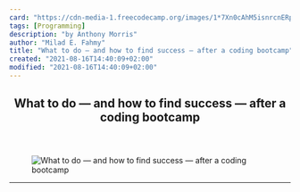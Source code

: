 ```yaml
---
card: "https://cdn-media-1.freecodecamp.org/images/1*7Xn0cAhM5isnrcnERpKoBw.jpeg"
tags: [Programming]
description: "by Anthony Morris"
author: "Milad E. Fahmy"
title: "What to do — and how to find success — after a coding bootcamp"
created: "2021-08-16T14:40:09+02:00"
modified: "2021-08-16T14:40:09+02:00"
---
```

<div class="site-wrapper">
<main id="site-main" class="site-main outer">
<div class="inner">
<article class="post-full post tag-programming tag-software-development tag-technology tag-success tag-life-lessons ">
<header class="post-full-header">
<h1 class="post-full-title">What to do — and how to find success — after a coding bootcamp</h1>
</header>
<figure class="post-full-image">
<picture>
<source media="(max-width: 700px)" sizes="1px" srcset="data:image/gif;base64,R0lGODlhAQABAIAAAAAAAP///yH5BAEAAAAALAAAAAABAAEAAAIBRAA7 1w">
<source media="(min-width: 701px)" sizes="(max-width: 800px) 400px,
(max-width: 1170px) 700px,
1400px" srcset="https://cdn-media-1.freecodecamp.org/images/1*7Xn0cAhM5isnrcnERpKoBw.jpeg 300w,
https://cdn-media-1.freecodecamp.org/images/1*7Xn0cAhM5isnrcnERpKoBw.jpeg 600w,
https://cdn-media-1.freecodecamp.org/images/1*7Xn0cAhM5isnrcnERpKoBw.jpeg 1000w,
https://cdn-media-1.freecodecamp.org/images/1*7Xn0cAhM5isnrcnERpKoBw.jpeg 2000w">
<img onerror="this.style.display='none'" src="https://cdn-media-1.freecodecamp.org/images/1*7Xn0cAhM5isnrcnERpKoBw.jpeg" alt="What to do — and how to find success — after a coding bootcamp">
</picture>
</figure>
<section class="post-full-content">
<div class="post-content medium-migrated-article">
</div>
<hr>
</section>
</article>
</div>
</main>
</div>
<!-- Google Tag Manager (noscript) -->
<!-- End Google Tag Manager (noscript) -->
